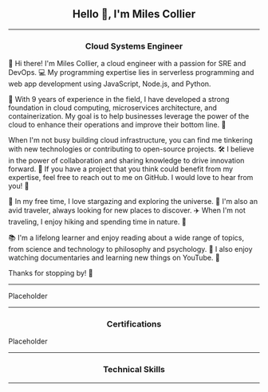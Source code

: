 &nbsp;
<h2 align="center">Hello 👋, I'm Miles Collier</h2>
<hr align="center" size="6" width="100%"  color="green"></hr>

<h3 align="center">Cloud Systems Engineer</h3>
👋 Hi there! I'm Miles Collier, a cloud engineer with a passion for SRE and DevOps. 💻 My programming expertise lies in serverless programming and web app development using JavaScript, Node.js, and Python.

🚀 With 9 years of experience in the field, I have developed a strong foundation in cloud computing, microservices architecture, and containerization. My goal is to help businesses leverage the power of the cloud to enhance their operations and improve their bottom line. 💪

When I'm not busy building cloud infrastructure, you can find me tinkering with new technologies or contributing to open-source projects. 🛠️ I believe in the power of collaboration and sharing knowledge to drive innovation forward. 👥 If you have a project that you think could benefit from my expertise, feel free to reach out to me on GitHub. I would love to hear from you! 📩

🔭 In my free time, I love stargazing and exploring the universe. 🌌 I'm also an avid traveler, always looking for new places to discover. ✈️ When I'm not traveling, I enjoy hiking and spending time in nature. 🌳

📚 I'm a lifelong learner and enjoy reading about a wide range of topics, from science and technology to philosophy and psychology. 📖 I also enjoy watching documentaries and learning new things on YouTube. 🎥

Thanks for stopping by! 🙏
<hr align="center" size="6" width="100%"  color="green"></hr>

Placeholder
<hr align="center" size="6" width="100%"  color="green"></hr>
<h3 align="center">Certifications</h3>
Placeholder
<hr align="center" size="6" width="100%"  color="green"></hr>
      <h3 align="center">Technical Skills</h3>

<hr align="center" size="6" width="100%"  color="green"></hr>
